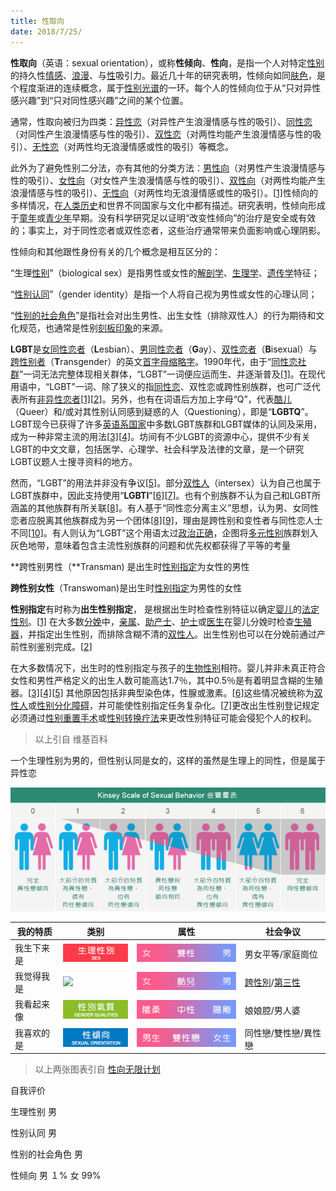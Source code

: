 ```yaml
---
title: 性取向
date: 2018/7/25/
---
```




**性取向**（英语：sexual orientation），或称**性倾向**、**性向**，是指一个人对特定[性别](https://zh.wikipedia.org/wiki/%E6%80%A7%E5%88%A5)的持久性[情感](https://zh.wikipedia.org/wiki/%E6%83%85%E6%84%9F)、[浪漫](https://zh.wikipedia.org/wiki/%E6%B5%AA%E6%BC%AB)、与[性](https://zh.wikipedia.org/wiki/%E6%80%A7%E6%84%9B)吸引力。最近几十年的研究表明，性倾向如同[肤色](https://zh.wikipedia.org/wiki/%E8%86%9A%E8%89%B2)，是个程度渐进的连续概念，属于[性别光谱](https://zh.wikipedia.org/wiki/%E6%80%A7%E5%88%A5%E5%85%89%E8%AD%9C)的一环。每个人的性倾向位于从“只对异性感兴趣”到“只对同性感兴趣”之间的某个位置。

通常，性取向被归为四类：[异性恋](https://zh.wikipedia.org/wiki/%E7%95%B0%E6%80%A7%E6%88%80)（对异性产生浪漫情感与性的吸引）、[同性恋](https://zh.wikipedia.org/wiki/%E5%90%8C%E6%80%A7%E6%88%80)（对同性产生浪漫情感与性的吸引）、[双性恋](https://zh.wikipedia.org/wiki/%E9%9B%99%E6%80%A7%E6%88%80)（对两性均能产生浪漫情感与性的吸引）、[无性恋](https://zh.wikipedia.org/wiki/%E7%84%A1%E6%80%A7%E6%88%80)（对两性均无浪漫情感或性的吸引）等概念。

此外为了避免性别二分法，亦有其他的分类方法：[男性向](https://zh.wikipedia.org/wiki/%E7%94%B7%E6%80%A7%E5%90%91)（对男性产生浪漫情感与性的吸引）、[女性向](https://zh.wikipedia.org/wiki/%E5%A5%B3%E6%80%A7%E5%90%91)（对女性产生浪漫情感与性的吸引）、[双性向](https://zh.wikipedia.org/wiki/%E9%9B%99%E6%80%A7%E5%90%91)（对两性均能产生浪漫情感与性的吸引）、[无性向](https://zh.wikipedia.org/wiki/%E7%84%A1%E6%80%A7%E5%90%91)（对两性均无浪漫情感或性的吸引）。[[1\]](https://zh.wikipedia.org/wiki/%E6%80%A7%E5%8F%96%E5%90%91#cite_note-1)性倾向的多样情况，在[人类历史](https://zh.wikipedia.org/wiki/%E4%BA%BA%E9%A1%9E%E6%AD%B7%E5%8F%B2)和世界不同国家与文化中都有描述。研究表明，性倾向形成于[童年](https://zh.wikipedia.org/wiki/%E7%AB%A5%E5%B9%B4)或[青少年](https://zh.wikipedia.org/wiki/%E9%9D%92%E5%B0%91%E5%B9%B4)早期。没有科学研究足以证明“改变性倾向”的治疗是安全或有效的；事实上，对于同性恋者或双性恋者，这些治疗通常带来负面影响或心理阴影。

性倾向和其他跟性身份有关的几个概念是相互区分的：

“生理[性别](https://zh.wikipedia.org/wiki/%E6%80%A7%E5%88%A5)”（biological sex）是指男性或女性的[解剖学](https://zh.wikipedia.org/wiki/%E8%A7%A3%E5%89%96%E5%AD%B8)、[生理学](https://zh.wikipedia.org/wiki/%E7%94%9F%E7%90%86%E5%AD%B8)、[遗传学](https://zh.wikipedia.org/wiki/%E9%81%BA%E5%82%B3%E5%AD%B8)特征；

“[性别认同](https://zh.wikipedia.org/wiki/%E6%80%A7%E5%88%A5%E8%AA%8D%E5%90%8C)”（gender identity）是指一个人将自己视为男性或女性的心理认同；

“[性别的社会角色](https://zh.wikipedia.org/wiki/%E6%80%A7%E5%88%A5%E8%A7%92%E8%89%B2)”是指社会对出生男性、出生女性（排除双性人）的行为期待和文化规范，也通常是性别[刻板印象](https://zh.wikipedia.org/wiki/%E5%88%BB%E6%9D%BF%E5%8D%B0%E8%B1%A1)的来源。

**LGBT**是[女同性恋者](https://zh.wikipedia.org/wiki/%E5%A5%B3%E5%90%8C%E6%80%A7%E6%88%80%E8%80%85)（**L**esbian）、[男同性恋者](https://zh.wikipedia.org/wiki/%E7%94%B7%E5%90%8C%E6%80%A7%E6%88%80%E8%80%85)（**G**ay）、[双性恋者](https://zh.wikipedia.org/wiki/%E9%9B%99%E6%80%A7%E6%88%80%E8%80%85)（**B**isexual）与[跨性别者](https://zh.wikipedia.org/wiki/%E8%B7%A8%E6%80%A7%E5%88%A5%E8%80%85)（**T**ransgender）的英文[首字母缩略字](https://zh.wikipedia.org/wiki/%E9%A6%96%E5%AD%97%E6%AF%8D%E7%B8%AE%E7%95%A5%E5%AD%97)。1990年代，由于“[同性恋社群](https://zh.wikipedia.org/wiki/%E5%90%8C%E6%80%A7%E6%88%80%E7%A4%BE%E7%BE%A4)”一词无法完整体现相关群体，“LGBT”一词便应运而生、并逐渐普及[[1\]](https://zh.wikipedia.org/wiki/LGBT#cite_note-Gay_Pride_Nee-1)。在现代用语中，“LGBT”一词、除了狭义的指[同性恋](https://zh.wikipedia.org/wiki/%E5%90%8C%E6%80%A7%E6%88%80)、双性恋或跨性别族群，也可广泛代表所有[非异性恋者](https://zh.wikipedia.org/wiki/%E9%9D%9E%E7%95%B0%E6%80%A7%E6%88%80)[[1\]](https://zh.wikipedia.org/wiki/LGBT#cite_note-Gay_Pride_Nee-1)[[2\]](https://zh.wikipedia.org/wiki/LGBT#cite_note-The_Handbook_of_Lesb1-2)。另外，也有在词语后方加上字母“Q”，代表[酷儿](https://zh.wikipedia.org/wiki/%E9%85%B7%E5%84%BF_(LGBT))（Queer）和/或对其性别认同感到疑惑的人（Questioning），即是“**LGBTQ**”。LGBT现今已获得了许多[英语系国家](https://zh.wikipedia.org/wiki/%E8%8B%B1%E8%AA%9E%E5%9C%8B%E5%AE%B6%E5%92%8C%E5%9C%B0%E5%8D%80%E5%88%97%E8%A1%A8)中多数LGBT族群和LGBT媒体的认同及采用，成为一种非常主流的用法[[3\]](https://zh.wikipedia.org/wiki/LGBT#cite_note-3)[[4\]](https://zh.wikipedia.org/wiki/LGBT#cite_note-4)。坊间有不少LGBT的资源中心，提供不少有关LGBT的中文文章，包括医学、心理学、社会科学及法律的文章，是一个研究LGBT议题人士搜寻资料的地方。

然而，“LGBT”的用法并非没有争议[[5\]](https://zh.wikipedia.org/wiki/LGBT#cite_note-Counseling_Lesbian,_G-5)。部分[双性人](https://zh.wikipedia.org/wiki/%E9%9B%99%E6%80%A7%E4%BA%BA)（intersex）认为自己也属于LGBT族群中，因此支持使用“**LGBTI**”[[6\]](https://zh.wikipedia.org/wiki/LGBT#cite_note-Challenging_Lesbian_Nor-6)[[7\]](https://zh.wikipedia.org/wiki/LGBT#cite_note-Fenway_Guide-7)。也有个别族群不认为自己和LGBT所涵盖的其他族群有所关联[[8\]](https://zh.wikipedia.org/wiki/LGBT#cite_note-In-Between_Bodies-8)。有人基于“同性恋分离主义”思想，认为男、女同性恋者应脱离其他族群成为另一个团体[[8\]](https://zh.wikipedia.org/wiki/LGBT#cite_note-In-Between_Bodies-8)[[9\]](https://zh.wikipedia.org/wiki/LGBT#cite_note-Gays/Justice-9)，理由是跨性别和变性者与同性恋人士不同[[10\]](https://zh.wikipedia.org/wiki/LGBT#cite_note-Coming_Out_in_Christi-10)。有人则认为“LGBT”这个用语太过[政治正确](https://zh.wikipedia.org/wiki/%E6%94%BF%E6%B2%BB%E6%AD%A3%E7%A2%BA)，企图将[多元性别](https://zh.wikipedia.org/wiki/%E5%A4%9A%E5%85%83%E6%80%A7%E5%88%A5)族群划入灰色地带，意味着包含主流性别族群的问题和优先权都获得了平等的考量

**跨性别男性（**Transman) 是出生时[性别指定](https://zh.wikipedia.org/wiki/%E6%80%A7%E5%88%A5%E6%8C%87%E5%AE%9A)为女性的男性

**跨性别女性**（Transwoman)是出生时[性别指定](https://zh.wikipedia.org/wiki/%E6%80%A7%E5%88%A5%E6%8C%87%E5%AE%9A)为男性的女性

**性别指定**有时称为**出生性别指定**， 是根据出生时检查性别特征以确定[婴儿](https://zh.wikipedia.org/wiki/%E5%AC%B0%E5%85%92)的[法定性别](https://zh.wikipedia.org/wiki/%E6%B3%95%E5%AE%9A%E6%80%A7%E5%88%AB)。[[1\]](https://zh.wikipedia.org/wiki/%E6%80%A7%E5%88%A5%E6%8C%87%E5%AE%9A#cite_note-reiner1997-1) 在大多数[分娩](https://zh.wikipedia.org/wiki/%E5%88%86%E5%A8%A9)中，[亲属](https://zh.wikipedia.org/wiki/%E4%BA%B2%E5%B1%9E)、[助产士](https://zh.wikipedia.org/w/index.php?title=%E5%8A%A9%E4%BA%A7%E5%A3%AB&action=edit&redlink=1)、[护士](https://zh.wikipedia.org/wiki/%E6%8A%A4%E5%A3%AB)或[医生](https://zh.wikipedia.org/wiki/%E5%8C%BB%E7%94%9F)在婴儿分娩时检查[生殖器](https://zh.wikipedia.org/wiki/%E7%94%9F%E6%AE%96%E5%99%A8)，并指定出生性别，而排除含糊不清的[双性人](https://zh.wikipedia.org/wiki/%E9%9B%99%E6%80%A7%E4%BA%BA)。出生性别也可以在分娩前通过产前性别鉴别完成。[[2\]](https://zh.wikipedia.org/wiki/%E6%80%A7%E5%88%A5%E6%8C%87%E5%AE%9A#cite_note-reiner2002-2)

在大多数情况下，出生时的性别指定与孩子的[生物性别](https://zh.wikipedia.org/wiki/%E7%94%9F%E7%89%A9%E6%80%A7%E5%88%AB)相符。婴儿并非未真正符合女性和男性严格定义的出生人数可能高达1.7％，其中0.5％是有着明显含糊的生殖器。[[3\]](https://zh.wikipedia.org/wiki/%E6%80%A7%E5%88%A5%E6%8C%87%E5%AE%9A#cite_note-3)[[4\]](https://zh.wikipedia.org/wiki/%E6%80%A7%E5%88%A5%E6%8C%87%E5%AE%9A#cite_note-4)[[5\]](https://zh.wikipedia.org/wiki/%E6%80%A7%E5%88%A5%E6%8C%87%E5%AE%9A#cite_note-5) 其他原因包括非典型染色体，性腺或激素。[[6\]](https://zh.wikipedia.org/wiki/%E6%80%A7%E5%88%A5%E6%8C%87%E5%AE%9A#cite_note-un-fact-6)这些情况被统称为[双性人](https://zh.wikipedia.org/wiki/%E9%9B%99%E6%80%A7%E4%BA%BA)或[性别分化障碍](https://zh.wikipedia.org/wiki/%E6%80%A7%E5%88%A5%E5%88%86%E5%8C%96%E9%9A%9C%E7%A4%99)，并可能使性别指定任务复杂化。[[7\]](https://zh.wikipedia.org/wiki/%E6%80%A7%E5%88%A5%E6%8C%87%E5%AE%9A#cite_note-7)更改出生性别登记规定必须通过[性别重置手术](https://zh.wikipedia.org/wiki/%E6%80%A7%E5%88%A5%E9%87%8D%E7%BD%AE%E6%89%8B%E8%A1%93)或[性别转换疗法](https://zh.wikipedia.org/wiki/%E6%80%A7%E5%88%A5%E8%BD%89%E6%8F%9B%E7%99%82%E6%B3%95)来更改性别特征可能会侵犯个人的权利。

> 以上引自 维基百科

一个生理性别为男的，但性别认同是女的，这样的虽然是生理上的同性，但是属于异性恋





![123](../../assets//icon_3a_table1.jpg)



| 我的特质   | 类别                                                         | 属性                                                    | 社会争议                                                     |
| ---------- | ------------------------------------------------------------ | ------------------------------------------------------- | ------------------------------------------------------------ |
| 我生下来是 | ![123](../../assets//icon_3a_table2a-1529927948063.jpg)      | ![123](../../assets//icon_3a_table2e-1529927994630.jpg) | 男女平等/家庭崗位                                            |
| 我觉得我是 | ![](http://www.newtouch.net/liberalstudies/images/inner/icon_3a_table2b.jpg) | ![](../../assets//icon_3a_table2f-1529928109597.jpg)    | [跨性別](http://www.newtouch.net/liberalstudies/section3a_2.php)/[第三性](http://www.newtouch.net/liberalstudies/section3a_3.php) |
| 我看起来像 | ![](../../assets//icon_3a_table2c-1529928122065.jpg)         | ![](../../assets//icon_3a_table2g-1529928128354.jpg)    | 娘娘腔/男人婆                                                |
| 我喜欢的是 | ![](../../assets//icon_3a_table2d-1529928135105.jpg)         | ![](../../assets//icon_3a_table2h-1529928142053.jpg)    | 同性戀/雙性戀/異性戀                                         |

> 以上两张图表引自  [性向无限计划](http://www.newtouch.net/liberalstudies/section3a.php)

自我评价



生理性别 男

性别认同 男

性别的社会角色 男

性倾向 男 １% 女 99%



